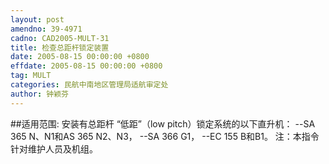 ```yaml
---
layout: post
amendno: 39-4971
cadno: CAD2005-MULT-31
title: 检查总距杆锁定装置
date: 2005-08-15 00:00:00 +0800
effdate: 2005-08-15 00:00:00 +0800
tag: MULT
categories: 民航中南地区管理局适航审定处
author: 钟颖芬
---
```


##适用范围:
安装有总距杆 “低距”（low pitch）锁定系统的以下直升机：
--SA 365 N、N1和AS 365 N2、N3，
--SA 366 G1，
--EC 155 B和B1。
注：本指令针对维护人员及机组。

